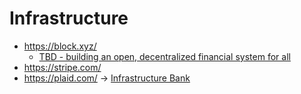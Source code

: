 # Infrastructure

- https://block.xyz/
  - [TBD - building an open, decentralized financial system for all](https://twitter.com/tbd54566975)   
- https://stripe.com/
- https://plaid.com/ -> [Infrastructure Bank](https://column.com/blog/announcing-column/)

